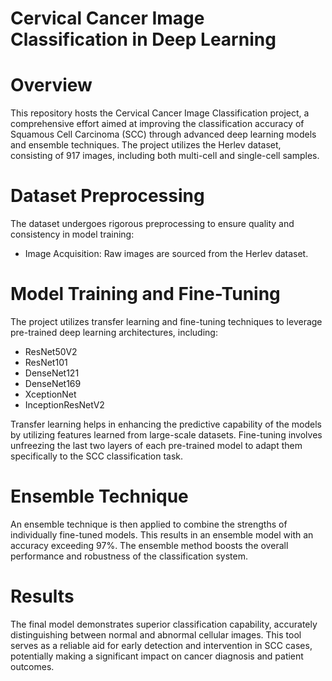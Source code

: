 # Cervical Cancer Image Classification in Deep Learning



# Overview

This repository hosts the Cervical Cancer Image Classification project, a comprehensive effort aimed at improving the classification accuracy of Squamous Cell Carcinoma (SCC) through advanced deep learning models and ensemble techniques. The project utilizes the Herlev dataset, consisting of 917 images, including both multi-cell and single-cell samples.

# Dataset Preprocessing

The dataset undergoes rigorous preprocessing to ensure quality and consistency in model training:

- Image Acquisition: Raw images are sourced from the Herlev dataset.

# Model Training and Fine-Tuning

The project utilizes transfer learning and fine-tuning techniques to leverage pre-trained deep learning architectures, including:

- ResNet50V2
- ResNet101
- DenseNet121
- DenseNet169
- XceptionNet
- InceptionResNetV2

Transfer learning helps in enhancing the predictive capability of the models by utilizing features learned from large-scale datasets. Fine-tuning involves unfreezing the last two layers of each pre-trained model to adapt them specifically to the SCC classification task.

# Ensemble Technique

An ensemble technique is then applied to combine the strengths of individually fine-tuned models. This results in an ensemble model with an accuracy exceeding 97%. The ensemble method boosts the overall performance and robustness of the classification system.

# Results

The final model demonstrates superior classification capability, accurately distinguishing between normal and abnormal cellular images. This tool serves as a reliable aid for early detection and intervention in SCC cases, potentially making a significant impact on cancer diagnosis and patient outcomes.
